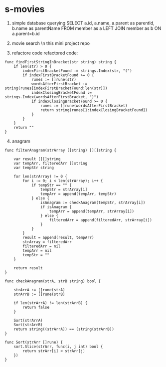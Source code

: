 # s-movies
1. simple database querying
SELECT a.id, a.name, a.parent as parentId, b.name as parentName FROM member as a LEFT JOIN member as b ON a.parent=b.id

2. movie search \n
this mini project repo

3. refactore code
refactored code:
```golang
func findFirstStringInBracket(str string) string {
	if len(str) > 0 {
		indexFirstBracketFound := strings.Index(str, "(")
		if indexFirstBracketFound >= 0 {
			runes := []rune(str)
			wordsAfterFirstBracket := string(runes[indexFirstBracketFound:len(str)])
			indexClosingBracketFound := strings.Index(wordsAfterFirstBracket, ")")
			if indexClosingBracketFound >= 0 {
				runes := []rune(wordsAfterFirstBracket)
				return string(runes[1:indexClosingBracketFound])
			}
		}
	}
	return ""
}
```

4. anagram
``` golang
func filterAnagram(strArray []string) [][]string {

	var result [][]string
	var tempArr, filteredArr []string
	var tempStr string

	for len(strArray) != 0 {
		for i := 0; i < len(strArray); i++ {
			if tempStr == "" {
				tempStr = strArray[i]
				tempArr = append(tempArr, tempStr)
			} else {
				isAnagram := checkAnagram(tempStr, strArray[i])
				if isAnagram {
					tempArr = append(tempArr, strArray[i])
				} else {
					filteredArr = append(filteredArr, strArray[i])
				}
			}
		}
		result = append(result, tempArr)
		strArray = filteredArr
		filteredArr = nil
		tempArr = nil
		tempStr = ""
	}

	return result
}

func checkAnagram(strA, strB string) bool {

	strArrA := []rune(strA)
	strArrB := []rune(strB)

	if len(strArrA) != len(strArrB) {
		return false
	}

	Sort(strArrA)
	Sort(strArrB)
	return string((strArrA)) == (string(strArrB))
}

func Sort(strArr []rune) {
	sort.Slice(strArr, func(i, j int) bool {
		return strArr[i] < strArr[j]
	})
}
```
